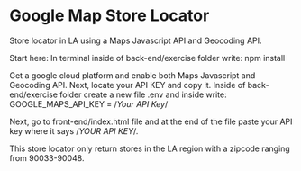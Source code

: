 # Google Map Store Locator
 
 Store locator in LA using a Maps Javascript API and Geocoding API. 
 
Start here:
In terminal inside of back-end/exercise folder write:
npm install

Get a google cloud platform and enable both Maps Javascript and Geocoding API. Next, locate your API KEY and copy it. Inside of back-end/exercise 
folder create a new file .env and inside write:
GOOGLE_MAPS_API_KEY = /*Your API Key*/

Next, go to front-end/index.html file and at the end of the file paste your API key where it says /*YOUR API KEY*/.

This store locator only return stores in the LA region with a zipcode ranging from 90033-90048.
